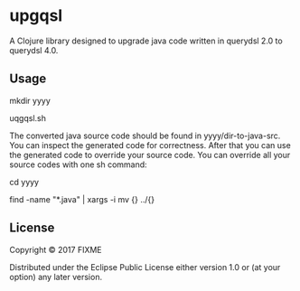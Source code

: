 # upgqsl

A Clojure library designed to upgrade java code written in querydsl 2.0 to querydsl 4.0.

## Usage

mkdir yyyy

uqgqsl.sh <dir-to-java-src>

The converted java source code should be found in yyyy/dir-to-java-src. You can inspect the generated code for correctness. After that you can use the generated code to override your source code.
You can override all your source codes with one sh command:

cd yyyy

find <dir-to-java-src> -name "*.java" | xargs -i mv {} ../{}

## License

Copyright © 2017 FIXME

Distributed under the Eclipse Public License either version 1.0 or (at
your option) any later version.
